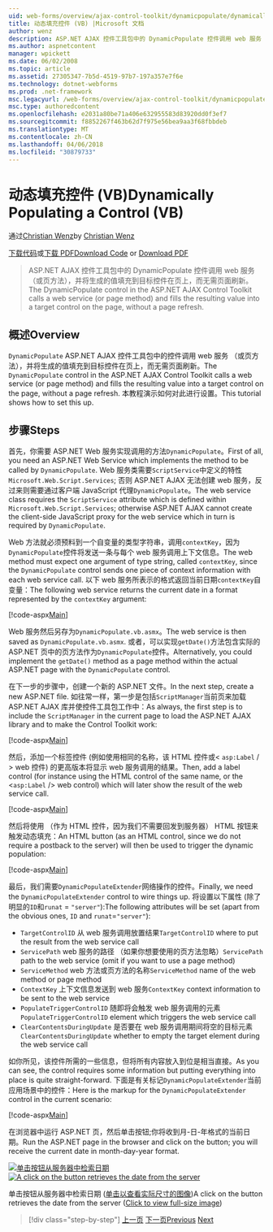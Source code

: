 ```yaml
---
uid: web-forms/overview/ajax-control-toolkit/dynamicpopulate/dynamically-populating-a-control-vb
title: 动态填充控件 (VB) |Microsoft 文档
author: wenz
description: ASP.NET AJAX 控件工具包中的 DynamicPopulate 控件调用 web 服务 （或页方法），并将生成的值填充到 t 上的目标控件...
ms.author: aspnetcontent
manager: wpickett
ms.date: 06/02/2008
ms.topic: article
ms.assetid: 27305347-7b5d-4519-97b7-197a357e7f6e
ms.technology: dotnet-webforms
ms.prod: .net-framework
msc.legacyurl: /web-forms/overview/ajax-control-toolkit/dynamicpopulate/dynamically-populating-a-control-vb
msc.type: authoredcontent
ms.openlocfilehash: e2031a80be71a406e632955583d83920dd0f3ef7
ms.sourcegitcommit: f8852267f463b62d7f975e56bea9aa3f68fbbdeb
ms.translationtype: MT
ms.contentlocale: zh-CN
ms.lasthandoff: 04/06/2018
ms.locfileid: "30879733"
---
```

<a name="dynamically-populating-a-control-vb"></a><span data-ttu-id="70015-103">动态填充控件 (VB)</span><span class="sxs-lookup"><span data-stu-id="70015-103">Dynamically Populating a Control (VB)</span></span>
====================
<span data-ttu-id="70015-104">通过[Christian Wenz](https://github.com/wenz)</span><span class="sxs-lookup"><span data-stu-id="70015-104">by [Christian Wenz](https://github.com/wenz)</span></span>

<span data-ttu-id="70015-105">[下载代码](http://download.microsoft.com/download/d/8/f/d8f2f6f9-1b7c-46ad-9252-e1fc81bdea3e/dynamicpopulate0.vb.zip)或[下载 PDF](http://download.microsoft.com/download/b/6/a/b6ae89ee-df69-4c87-9bfb-ad1eb2b23373/dynamicpopulate0VB.pdf)</span><span class="sxs-lookup"><span data-stu-id="70015-105">[Download Code](http://download.microsoft.com/download/d/8/f/d8f2f6f9-1b7c-46ad-9252-e1fc81bdea3e/dynamicpopulate0.vb.zip) or [Download PDF](http://download.microsoft.com/download/b/6/a/b6ae89ee-df69-4c87-9bfb-ad1eb2b23373/dynamicpopulate0VB.pdf)</span></span>

> <span data-ttu-id="70015-106">ASP.NET AJAX 控件工具包中的 DynamicPopulate 控件调用 web 服务 （或页方法），并将生成的值填充到目标控件在页上，而无需页面刷新。</span><span class="sxs-lookup"><span data-stu-id="70015-106">The DynamicPopulate control in the ASP.NET AJAX Control Toolkit calls a web service (or page method) and fills the resulting value into a target control on the page, without a page refresh.</span></span>


## <a name="overview"></a><span data-ttu-id="70015-107">概述</span><span class="sxs-lookup"><span data-stu-id="70015-107">Overview</span></span>

<span data-ttu-id="70015-108">`DynamicPopulate` ASP.NET AJAX 控件工具包中的控件调用 web 服务 （或页方法），并将生成的值填充到目标控件在页上，而无需页面刷新。</span><span class="sxs-lookup"><span data-stu-id="70015-108">The `DynamicPopulate` control in the ASP.NET AJAX Control Toolkit calls a web service (or page method) and fills the resulting value into a target control on the page, without a page refresh.</span></span> <span data-ttu-id="70015-109">本教程演示如何对此进行设置。</span><span class="sxs-lookup"><span data-stu-id="70015-109">This tutorial shows how to set this up.</span></span>

## <a name="steps"></a><span data-ttu-id="70015-110">步骤</span><span class="sxs-lookup"><span data-stu-id="70015-110">Steps</span></span>

<span data-ttu-id="70015-111">首先，你需要 ASP.NET Web 服务实现调用的方法`DynamicPopulate`。</span><span class="sxs-lookup"><span data-stu-id="70015-111">First of all, you need an ASP.NET Web Service which implements the method to be called by `DynamicPopulate`.</span></span> <span data-ttu-id="70015-112">Web 服务类需要`ScriptService`中定义的特性`Microsoft.Web.Script.Services`; 否则 ASP.NET AJAX 无法创建 web 服务，反过来则需要通过客户端 JavaScript 代理`DynamicPopulate`。</span><span class="sxs-lookup"><span data-stu-id="70015-112">The web service class requires the `ScriptService` attribute which is defined within `Microsoft.Web.Script.Services`; otherwise ASP.NET AJAX cannot create the client-side JavaScript proxy for the web service which in turn is required by `DynamicPopulate`.</span></span>

<span data-ttu-id="70015-113">Web 方法就必须预料到一个自变量的类型字符串，调用`contextKey`，因为`DynamicPopulate`控件将发送一条与每个 web 服务调用上下文信息。</span><span class="sxs-lookup"><span data-stu-id="70015-113">The web method must expect one argument of type string, called `contextKey`, since the `DynamicPopulate` control sends one piece of context information with each web service call.</span></span> <span data-ttu-id="70015-114">以下 web 服务所表示的格式返回当前日期`contextKey`自变量：</span><span class="sxs-lookup"><span data-stu-id="70015-114">The following web service returns the current date in a format represented by the `contextKey` argument:</span></span>

[!code-aspx[Main](dynamically-populating-a-control-vb/samples/sample1.aspx)]

<span data-ttu-id="70015-115">Web 服务然后另存为`DynamicPopulate.vb.asmx`。</span><span class="sxs-lookup"><span data-stu-id="70015-115">The web service is then saved as `DynamicPopulate.vb.asmx`.</span></span> <span data-ttu-id="70015-116">或者，可以实现`getDate()`方法包含实际的 ASP.NET 页中的页方法作为`DynamicPopulate`控件。</span><span class="sxs-lookup"><span data-stu-id="70015-116">Alternatively, you could implement the `getDate()` method as a page method within the actual ASP.NET page with the `DynamicPopulate` control.</span></span>

<span data-ttu-id="70015-117">在下一步的步骤中，创建一个新的 ASP.NET 文件。</span><span class="sxs-lookup"><span data-stu-id="70015-117">In the next step, create a new ASP.NET file.</span></span> <span data-ttu-id="70015-118">如往常一样，第一步是包括`ScriptManager`当前页来加载 ASP.NET AJAX 库并使控件工具包工作中：</span><span class="sxs-lookup"><span data-stu-id="70015-118">As always, the first step is to include the `ScriptManager` in the current page to load the ASP.NET AJAX library and to make the Control Toolkit work:</span></span>

[!code-aspx[Main](dynamically-populating-a-control-vb/samples/sample2.aspx)]

<span data-ttu-id="70015-119">然后，添加一个标签控件 (例如使用相同的名称，该 HTML 控件或&lt; `asp:Label`  / &gt; web 控件) 的更高版本将显示 web 服务调用的结果。</span><span class="sxs-lookup"><span data-stu-id="70015-119">Then, add a label control (for instance using the HTML control of the same name, or the &lt;`asp:Label` /&gt; web control) which will later show the result of the web service call.</span></span>

[!code-aspx[Main](dynamically-populating-a-control-vb/samples/sample3.aspx)]

<span data-ttu-id="70015-120">然后将使用 （作为 HTML 控件，因为我们不需要回发到服务器） HTML 按钮来触发动态填充：</span><span class="sxs-lookup"><span data-stu-id="70015-120">An HTML button (as an HTML control, since we do not require a postback to the server) will then be used to trigger the dynamic population:</span></span>

[!code-aspx[Main](dynamically-populating-a-control-vb/samples/sample4.aspx)]

<span data-ttu-id="70015-121">最后，我们需要`DynamicPopulateExtender`网络操作的控件。</span><span class="sxs-lookup"><span data-stu-id="70015-121">Finally, we need the `DynamicPopulateExtender` control to wire things up.</span></span> <span data-ttu-id="70015-122">将设置以下属性 (除了明显的`ID`和`runat` = `"server"`):</span><span class="sxs-lookup"><span data-stu-id="70015-122">The following attributes will be set (apart from the obvious ones, `ID` and `runat`=`"server"`):</span></span>

- <span data-ttu-id="70015-123">`TargetControlID` 从 web 服务调用放置结果</span><span class="sxs-lookup"><span data-stu-id="70015-123">`TargetControlID` where to put the result from the web service call</span></span>
- <span data-ttu-id="70015-124">`ServicePath` web 服务的路径 （如果你想要使用的页方法忽略）</span><span class="sxs-lookup"><span data-stu-id="70015-124">`ServicePath` path to the web service (omit if you want to use a page method)</span></span>
- <span data-ttu-id="70015-125">`ServiceMethod` web 方法或页方法的名称</span><span class="sxs-lookup"><span data-stu-id="70015-125">`ServiceMethod` name of the web method or page method</span></span>
- <span data-ttu-id="70015-126">`ContextKey` 上下文信息发送到 web 服务</span><span class="sxs-lookup"><span data-stu-id="70015-126">`ContextKey` context information to be sent to the web service</span></span>
- <span data-ttu-id="70015-127">`PopulateTriggerControlID` 随即将会触发 web 服务调用的元素</span><span class="sxs-lookup"><span data-stu-id="70015-127">`PopulateTriggerControlID` element which triggers the web service call</span></span>
- <span data-ttu-id="70015-128">`ClearContentsDuringUpdate` 是否要在 web 服务调用期间将空的目标元素</span><span class="sxs-lookup"><span data-stu-id="70015-128">`ClearContentsDuringUpdate` whether to empty the target element during the web service call</span></span>

<span data-ttu-id="70015-129">如你所见，该控件所需的一些信息，但将所有内容放入到位是相当直接。</span><span class="sxs-lookup"><span data-stu-id="70015-129">As you can see, the control requires some information but putting everything into place is quite straight-forward.</span></span> <span data-ttu-id="70015-130">下面是有关标记`DynamicPopulateExtender`当前应用场景中的控件：</span><span class="sxs-lookup"><span data-stu-id="70015-130">Here is the markup for the `DynamicPopulateExtender` control in the current scenario:</span></span>

[!code-aspx[Main](dynamically-populating-a-control-vb/samples/sample5.aspx)]

<span data-ttu-id="70015-131">在浏览器中运行 ASP.NET 页，然后单击按钮;你将收到月-日-年格式的当前日期。</span><span class="sxs-lookup"><span data-stu-id="70015-131">Run the ASP.NET page in the browser and click on the button; you will receive the current date in month-day-year format.</span></span>


<span data-ttu-id="70015-132">[![单击按钮从服务器中检索日期](dynamically-populating-a-control-vb/_static/image2.png)](dynamically-populating-a-control-vb/_static/image1.png)</span><span class="sxs-lookup"><span data-stu-id="70015-132">[![A click on the button retrieves the date from the server](dynamically-populating-a-control-vb/_static/image2.png)](dynamically-populating-a-control-vb/_static/image1.png)</span></span>

<span data-ttu-id="70015-133">单击按钮从服务器中检索日期 ([单击以查看实际尺寸的图像](dynamically-populating-a-control-vb/_static/image3.png))</span><span class="sxs-lookup"><span data-stu-id="70015-133">A click on the button retrieves the date from the server ([Click to view full-size image](dynamically-populating-a-control-vb/_static/image3.png))</span></span>

> [!div class="step-by-step"]
> <span data-ttu-id="70015-134">[上一页](using-dynamicpopulate-with-a-user-control-and-javascript-cs.md)
> [下一页](dynamically-populating-a-control-using-javascript-code-vb.md)</span><span class="sxs-lookup"><span data-stu-id="70015-134">[Previous](using-dynamicpopulate-with-a-user-control-and-javascript-cs.md)
[Next](dynamically-populating-a-control-using-javascript-code-vb.md)</span></span>
